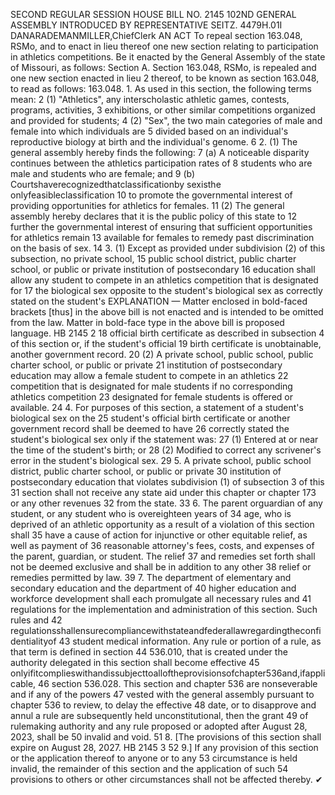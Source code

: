 SECOND REGULAR SESSION
HOUSE BILL NO. 2145
102ND GENERAL ASSEMBLY
INTRODUCED BY REPRESENTATIVE SEITZ.
4479H.01I DANARADEMANMILLER,ChiefClerk
AN ACT
To repeal section 163.048, RSMo, and to enact in lieu thereof one new section relating to
participation in athletics competitions.
Be it enacted by the General Assembly of the state of Missouri, as follows:
Section A. Section 163.048, RSMo, is repealed and one new section enacted in lieu
2 thereof, to be known as section 163.048, to read as follows:
163.048. 1. As used in this section, the following terms mean:
2 (1) "Athletics", any interscholastic athletic games, contests, programs, activities,
3 exhibitions, or other similar competitions organized and provided for students;
4 (2) "Sex", the two main categories of male and female into which individuals are
5 divided based on an individual's reproductive biology at birth and the individual's genome.
6 2. (1) The general assembly hereby finds the following:
7 (a) A noticeable disparity continues between the athletics participation rates of
8 students who are male and students who are female; and
9 (b) Courtshaverecognizedthatclassificationby sexisthe onlyfeasibleclassification
10 to promote the governmental interest of providing opportunities for athletics for females.
11 (2) The general assembly hereby declares that it is the public policy of this state to
12 further the governmental interest of ensuring that sufficient opportunities for athletics remain
13 available for females to remedy past discrimination on the basis of sex.
14 3. (1) Except as provided under subdivision (2) of this subsection, no private school,
15 public school district, public charter school, or public or private institution of postsecondary
16 education shall allow any student to compete in an athletics competition that is designated for
17 the biological sex opposite to the student's biological sex as correctly stated on the student's
EXPLANATION — Matter enclosed in bold-faced brackets [thus] in the above bill is not enacted and is
intended to be omitted from the law. Matter in bold-face type in the above bill is proposed language.
HB 2145 2
18 official birth certificate as described in subsection 4 of this section or, if the student's official
19 birth certificate is unobtainable, another government record.
20 (2) A private school, public school, public charter school, or public or private
21 institution of postsecondary education may allow a female student to compete in an athletics
22 competition that is designated for male students if no corresponding athletics competition
23 designated for female students is offered or available.
24 4. For purposes of this section, a statement of a student's biological sex on the
25 student's official birth certificate or another government record shall be deemed to have
26 correctly stated the student's biological sex only if the statement was:
27 (1) Entered at or near the time of the student's birth; or
28 (2) Modified to correct any scrivener's error in the student's biological sex.
29 5. A private school, public school district, public charter school, or public or private
30 institution of postsecondary education that violates subdivision (1) of subsection 3 of this
31 section shall not receive any state aid under this chapter or chapter 173 or any other revenues
32 from the state.
33 6. The parent orguardian of any student, or any student who is overeighteen years of
34 age, who is deprived of an athletic opportunity as a result of a violation of this section shall
35 have a cause of action for injunctive or other equitable relief, as well as payment of
36 reasonable attorney's fees, costs, and expenses of the parent, guardian, or student. The relief
37 and remedies set forth shall not be deemed exclusive and shall be in addition to any other
38 relief or remedies permitted by law.
39 7. The department of elementary and secondary education and the department of
40 higher education and workforce development shall each promulgate all necessary rules and
41 regulations for the implementation and administration of this section. Such rules and
42 regulationsshallensurecompliancewithstateandfederallawregardingtheconfidentialityof
43 student medical information. Any rule or portion of a rule, as that term is defined in section
44 536.010, that is created under the authority delegated in this section shall become effective
45 onlyifitcomplieswithandissubjecttoalloftheprovisionsofchapter536and,ifapplicable,
46 section 536.028. This section and chapter 536 are nonseverable and if any of the powers
47 vested with the general assembly pursuant to chapter 536 to review, to delay the effective
48 date, or to disapprove and annul a rule are subsequently held unconstitutional, then the grant
49 of rulemaking authority and any rule proposed or adopted after August 28, 2023, shall be
50 invalid and void.
51 8. [The provisions of this section shall expire on August 28, 2027.
HB 2145 3
52 9.] If any provision of this section or the application thereof to anyone or to any
53 circumstance is held invalid, the remainder of this section and the application of such
54 provisions to others or other circumstances shall not be affected thereby.
✔